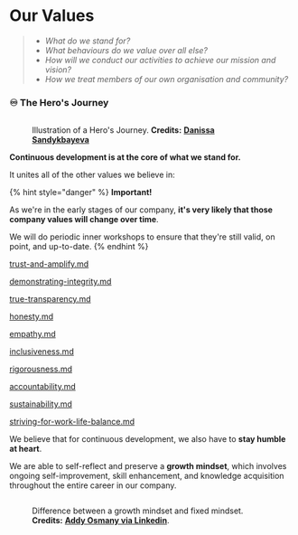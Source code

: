 # Our Values

> * _What do we stand for?_
> * _What behaviours do we value over all else?_
> * _How will we conduct our activities to achieve our mission and vision?_
> * _How we treat members of our own organisation and community?_

### ♾️ The Hero's Journey <a href="#the-hero-journey" id="the-hero-journey"></a>

<figure><img src="https://cdnb.artstation.com/p/assets/images/images/023/971/901/large/danissa-sandykbayeva-hero-s-journey.jpg" alt=""><figcaption><p>Illustration of a Hero's Journey. <strong>Credits:</strong> <a href="https://sanddan.artstation.com/"><strong>Danissa Sandykbayeva</strong></a></p></figcaption></figure>

**Continuous development is at the core of what we stand for.**

It unites all of the other values we believe in:

{% hint style="danger" %}
**Important!**

As we're in the early stages of our company, **it's very likely that those company values will change over time**.

We will do periodic inner workshops to ensure that they're still valid, on point, and up-to-date.
{% endhint %}

[trust-and-amplify.md](trust-and-amplify.md "mention")

[demonstrating-integrity.md](demonstrating-integrity.md "mention")

[true-transparency.md](true-transparency.md "mention")

[honesty.md](honesty.md "mention")

[empathy.md](empathy.md "mention")

[inclusiveness.md](inclusiveness.md "mention")

[rigorousness.md](rigorousness.md "mention")

[accountability.md](accountability.md "mention")

[sustainability.md](sustainability.md "mention")

[striving-for-work-life-balance.md](striving-for-work-life-balance.md "mention")

We believe that for continuous development, we also have to **stay humble at heart**.

We are able to self-reflect and preserve a **growth mindset**, which involves ongoing self-improvement, skill enhancement, and knowledge acquisition throughout the entire career in our company.

<figure><img src="https://media.licdn.com/dms/image/D5622AQFypZx6hIxVxg/feedshare-shrink_800/0/1709364607378?e=1712188800&#x26;v=beta&#x26;t=yRfhSACYOM3APD7tmMU3WI69epZFXAr3ze9o6lUk8oc" alt=""><figcaption><p>Difference between a growth mindset and fixed mindset.<br><strong>Credits:</strong> <a href="https://www.linkedin.com/feed/update/urn:li:activity:7169594822134091776?updateEntityUrn=urn%3Ali%3Afs_feedUpdate%3A%28V2%2Curn%3Ali%3Aactivity%3A7169594822134091776%29"><strong>Addy Osmany via Linkedin</strong></a>.</p></figcaption></figure>
